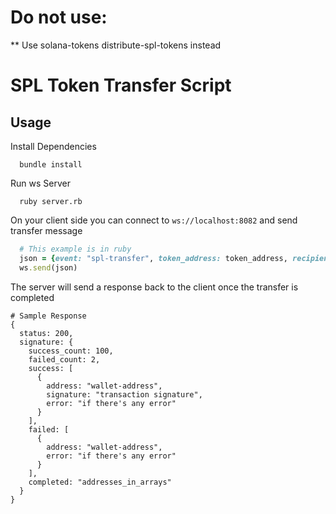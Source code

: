 # Do not use:
** Use solana-tokens distribute-spl-tokens instead

# SPL Token Transfer Script

## Usage
Install Dependencies
```
  bundle install
```

Run ws Server
```
  ruby server.rb
```

On your client side you can connect to `ws://localhost:8082`
and send transfer message
```rb
  # This example is in ruby
  json = {event: "spl-transfer", token_address: token_address, recipients: recipients}.to_json
  ws.send(json)
```

The server will send a response back to the client once the transfer is completed
```
# Sample Response
{
  status: 200, 
  signature: {
    success_count: 100, 
    failed_count: 2, 
    success: [
      {
        address: "wallet-address",
        signature: "transaction signature",
        error: "if there's any error"
      }
    ], 
    failed: [
      {
        address: "wallet-address",
        error: "if there's any error"
      }
    ],
    completed: "addresses_in_arrays"
  }
}
```
